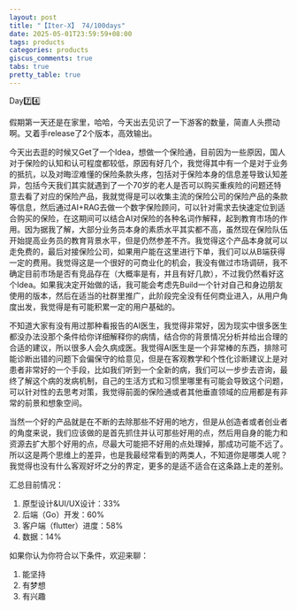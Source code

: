```yaml
---
layout: post
title: "【Iter-X】 74/100days"
date: 2025-05-01T23:59:59+08:00
tags: products
categories: products
giscus_comments: true
tabs: true
pretty_table: true
---
```


Day7️⃣4️⃣

假期第一天还是在家里，哈哈，今天出去见识了一下游客的数量，简直人头攒动啊。又着手release了2个版本，高效输出。

今天出去逛的时候又Get了一个Idea，想做一个保险通，目前因为一些原因，国人对于保险的认知和认可程度都较低，原因有好几个，我觉得其中有一个是对于业务的抵抗，以及对晦涩难懂的保险条款头疼，包括对于保险本身的信息差导致认知差异，包括今天我们其实就遇到了一个70岁的老人是否可以购买重疾险的问题还特意去看了对应的保险产品，我就觉得是可以收集主流的保险公司的保险产品的条款等信息，然后通过AI+RAG去做一个数字保险顾问，可以针对需求去快速定位到适合购买的保险，在这期间可以结合AI对保险的各种名词作解释，起到教育市场的作用。因为据我了解，大部分业务员本身的素质水平其实都不高，虽然现在保险队伍开始提高业务员的教育背景水平，但是仍然参差不齐。我觉得这个产品本身就可以走免费的，最后对接保险公司，如果用户能在这里进行下单，我们可以从B端获得一定的费用。我觉得这是一个很好的可商业化的机会，我没有做过市场调研，我不确定目前市场是否有竞品存在（大概率是有，并且有好几款），不过我仍然看好这个Idea。如果我决定开始做的话，我可能会考虑先Build一个针对自己和身边朋友使用的版本，然后在适当的社群里推广，此阶段完全没有任何商业进入，从用户角度出发，我觉得是有可能积累一定的用户基础的。

不知道大家有没有用过那种看报告的AI医生，我觉得非常好，因为现实中很多医生都没办法没那个条件给你详细解释你的病情，结合你的背景情况分析并给出合理的合适的建议，所以很多人会久病成医。我觉得AI医生是一个非常棒的东西，排除可能诊断出错的问题下会偏保守的给意见，但是在客观教学和个性化诊断建议上是对患者非常好的一个手段，比如我们听到一个全新的病，我们可以一步步去咨询，最终了解这个病的发病机制，自己的生活方式和习惯里哪里有可能会导致这个问题，可以针对性的去思考对策，我觉得前面的保险通或者其他垂直领域的应用都是有非常的前景和想象空间。

当然一个好的产品就是在不断的去除那些不好用的地方，但是从创造者或者创业者的角度来说，我们应该做的是首先抓住并认可那些好用的点，然后用自身的能力和资源去扩大那个好用的点，尽最大可能把不好用的点处理掉，那成功可能不远了。所以这是两个思维上的差异，也是我最经常看到的两类人，不知道你是哪类人呢？我觉得也没有什么客观好坏之分的界定，更多的是适不适合在这条路上走的差别。

汇总目前情况：

1. 原型设计&UI/UX设计：33%
2. 后端（Go）开发：60%
3. 客户端（flutter）进度：58%
4. 数据：14%

如果你认为你符合以下条件，欢迎来聊：

1. 能坚持
2. 有梦想
3. 有兴趣
